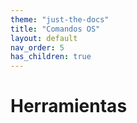 ```yaml
---
theme: "just-the-docs"
title: "Comandos OS"
layout: default
nav_order: 5
has_children: true
---
```

# Herramientas
